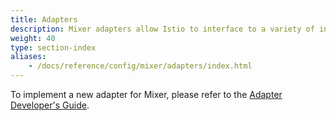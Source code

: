 ```yaml
---
title: Adapters
description: Mixer adapters allow Istio to interface to a variety of infrastructure backends for such things as metrics and logs.
weight: 40
type: section-index
aliases:
    - /docs/reference/config/mixer/adapters/index.html
---
```


To implement a new adapter for Mixer, please refer to the
[Adapter Developer's Guide](https://github.com/istio/istio/wiki/Mixer-Adapter-Dev-Guide).
